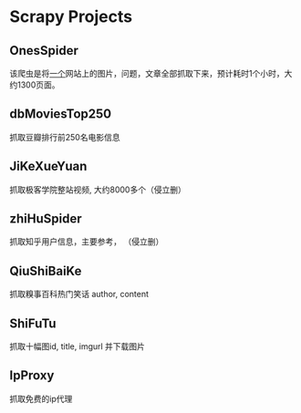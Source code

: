 # Scrapy Projects

## OnesSpider
该爬虫是将[一个](http://caodan.org)网站上的图片，问题，文章全部抓取下来，预计耗时1个小时，大约1300页面。

## dbMoviesTop250
抓取豆瓣排行前250名电影信息

## JiKeXueYuan
抓取极客学院整站视频, 大约8000多个（侵立删）

## zhiHuSpider
抓取知乎用户信息，主要参考， （侵立删）

## QiuShiBaiKe
抓取糗事百科热门笑话 author, content

## ShiFuTu
抓取十幅图id, title, imgurl 并下载图片

## IpProxy
抓取免费的ip代理
